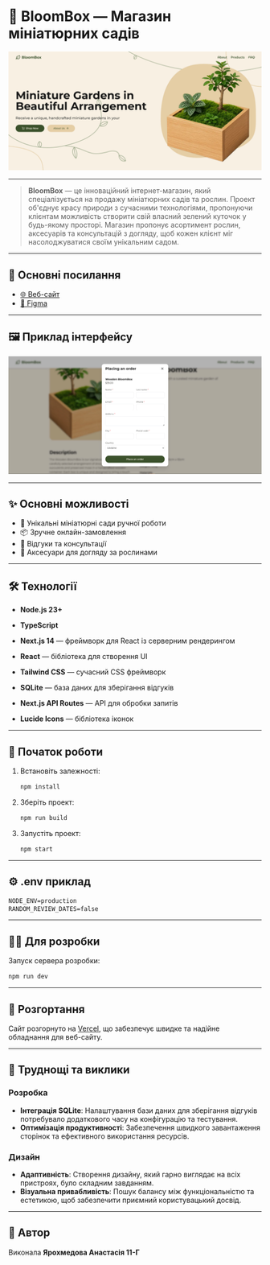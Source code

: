 # 🌱 BloomBox — Магазин мініатюрних садів

![Головна сторінка](public/images/screenshot1.png)

---

> **BloomBox** — це інноваційний інтернет-магазин, який спеціалізується на продажу мініатюрних садів та рослин. Проект об'єднує красу природи з сучасними технологіями, пропонуючи клієнтам можливість створити свій власний зелений куточок у будь-якому просторі. Магазин пропонує асортимент рослин, аксесуарів та консультацій з догляду, щоб кожен клієнт міг насолоджуватися своїм унікальним садом.

---

## 🔗 Основні посилання

- [🌐 Веб-сайт](https://bloombox-ten.vercel.app)
- [🎨 Figma](https://www.figma.com/design/fm80kwvx5cs5SN2URljNLw/BloomBox--ortlyc-?node-id=0-1&t=Q04XpLjo16Bvuoy2-1)

---

## 🖼️ Приклад інтерфейсу

![Скріншот магазину](public/images/screenshot2.png)

---

## ✨ Основні можливості

- 🌳 Унікальні мініатюрні сади ручної роботи
- 📦 Зручне онлайн-замовлення
- 💬 Відгуки та консультації
- 🌿 Аксесуари для догляду за рослинами

---

## 🛠️ Технології

- **Node.js 23+**
- **TypeScript**

- **Next.js 14** — фреймворк для React із серверним рендерингом
- **React** — бібліотека для створення UI
- **Tailwind CSS** — сучасний CSS фреймворк
- **SQLite** — база даних для зберігання відгуків
- **Next.js API Routes** — API для обробки запитів
- **Lucide Icons** — бібліотека іконок

---

## 🚀 Початок роботи

1. Встановіть залежності:
    ```bash
    npm install
    ```
2. Зберіть проект:
    ```bash
    npm run build
    ```
3. Запустіть проект:
    ```bash
    npm start
    ```

---

## ⚙️ .env приклад

```env
NODE_ENV=production
RANDOM_REVIEW_DATES=false
```

---

## 👩‍💻 Для розробки

Запуск сервера розробки:
```bash
npm run dev
```

---

## 🚀 Розгортання

Сайт розгорнуто на [Vercel](https://vercel.com), що забезпечує швидке та надійне обладнання для веб-сайту.

---

## 🧩 Труднощі та виклики

### Розробка
- **Інтеграція SQLite**: Налаштування бази даних для зберігання відгуків потребувало додаткового часу на конфігурацію та тестування.
- **Оптимізація продуктивності**: Забезпечення швидкого завантаження сторінок та ефективного використання ресурсів.

### Дизайн
- **Адаптивність**: Створення дизайну, який гарно виглядає на всіх пристроях, було складним завданням.
- **Візуальна привабливість**: Пошук балансу між функціональністю та естетикою, щоб забезпечити приємний користувацький досвід.

---

## 🙌 Автор

Виконала **Ярохмедова Анастасія 11-Г**
